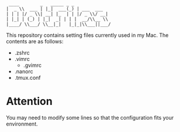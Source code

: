 ```
 ____        _   _____ _ _
|  _ \\  ___ | |_|  ___(_) | ___  ___
| | | |/ _ \\| __| |_  | | |/ _ \\/ __|
| |_| | (_) | |_|  _| | | |  __/\\__ \\
|____/ \\___/ \\__|_|   |_|_|\\___||___/
```

This repository contains setting files currently used in my Mac.
The contents are as follows:

- .zshrc
- .vimrc
	- .gvimrc
- .nanorc
- .tmux.conf

# Attention
You may need to modify some lines so that the configuration fits your environment.

